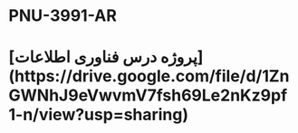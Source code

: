 # PNU-3991-AR

<h1 rtl>[پروژه درس فناوری اطلاعات](https://drive.google.com/file/d/1ZnGWNhJ9eVwvmV7fsh69Le2nKz9pf1-n/view?usp=sharing)</h1>
